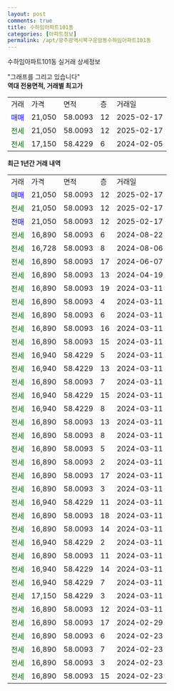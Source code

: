 ```yaml
---
layout: post
comments: true
title: 수하임아파트101동
categories: [아파트정보]
permalink: /apt/광주광역시북구운암동수하임아파트101동
---
```


수하임아파트101동 실거래 상세정보

<script type="text/javascript">
  google.charts.load('current', {'packages':['line', 'corechart']});
  google.charts.setOnLoadCallback(drawChart);

  function drawChart() {
    var data = new google.visualization.DataTable();
    data.addColumn('date', '거래일');
    data.addColumn('number', "매매");
    data.addColumn('number', "전세");
    data.addColumn('number', "전매");

    data.addRows([[new Date(Date.parse("2025-02-17")), 21050, null, null], [new Date(Date.parse("2025-02-17")), null, 21050, null], [new Date(Date.parse("2025-02-17")), null, null, 21050], [new Date(Date.parse("2024-08-22")), null, 16890, null], [new Date(Date.parse("2024-08-06")), null, 16728, null], [new Date(Date.parse("2024-06-07")), null, 16890, null], [new Date(Date.parse("2024-04-19")), null, 16890, null], [new Date(Date.parse("2024-03-11")), null, 16890, null], [new Date(Date.parse("2024-03-11")), null, 16890, null], [new Date(Date.parse("2024-03-11")), null, 16890, null], [new Date(Date.parse("2024-03-11")), null, 16890, null], [new Date(Date.parse("2024-03-11")), null, 16890, null], [new Date(Date.parse("2024-03-11")), null, 16940, null], [new Date(Date.parse("2024-03-11")), null, 16940, null], [new Date(Date.parse("2024-03-11")), null, 16890, null], [new Date(Date.parse("2024-03-11")), null, 16940, null], [new Date(Date.parse("2024-03-11")), null, 16940, null], [new Date(Date.parse("2024-03-11")), null, 16890, null], [new Date(Date.parse("2024-03-11")), null, 16890, null], [new Date(Date.parse("2024-03-11")), null, 16890, null], [new Date(Date.parse("2024-03-11")), null, 16890, null], [new Date(Date.parse("2024-03-11")), null, 16890, null], [new Date(Date.parse("2024-03-11")), null, 16890, null], [new Date(Date.parse("2024-03-11")), null, 16940, null], [new Date(Date.parse("2024-03-11")), null, 16890, null], [new Date(Date.parse("2024-03-11")), null, 16890, null], [new Date(Date.parse("2024-03-11")), null, 16940, null], [new Date(Date.parse("2024-03-11")), null, 16890, null], [new Date(Date.parse("2024-03-11")), null, 16940, null], [new Date(Date.parse("2024-03-11")), null, 16940, null], [new Date(Date.parse("2024-03-11")), null, 17150, null], [new Date(Date.parse("2024-03-11")), null, 16890, null], [new Date(Date.parse("2024-02-29")), null, 16890, null], [new Date(Date.parse("2024-02-23")), null, 16890, null], [new Date(Date.parse("2024-02-23")), null, 16890, null], [new Date(Date.parse("2024-02-23")), null, 16890, null], [new Date(Date.parse("2024-02-23")), null, 16890, null]]);

    var options = {
      hAxis: {
        format: 'yyyy/MM/dd'
      },    
      lineWidth: 0,
      pointsVisible: true,    
      title: '최근 1년간 유형별 실거래가 분포',
      legend: { position: 'bottom' }
    };

    var formatter = new google.visualization.NumberFormat({pattern:'###,###'} );
    formatter.format(data, 1);
    formatter.format(data, 2);
    
    setTimeout(function() {
        var chart = new google.visualization.LineChart(document.getElementById('columnchart_material'));
        chart.draw(data, (options));
        document.getElementById('loading').style.display = 'none';
    }, 200);
  }
</script>


<div id="loading" style="z-index:20; display: block; margin-left: 0px">"그래프를 그리고 있습니다"</div>
<div id="columnchart_material" style="width: 95%; margin-left: 0px; display: block"></div>
<!-- contents start -->
<b>역대 전용면적, 거래별 최고가</b>
<table class="sortable">
    <tr>
      <td>거래</td>
      <td>가격</td>
      <td>면적</td>
      <td>층</td>
      <td>거래일</td>
    </tr>
        <tr>
          <td><a style="color: blue">매매</a></td>
          <td>21,050</td>
          <td>58.0093</td>
          <td>12</td>
          <td>2025-02-17</td>
        </tr>        
        <tr>
              <td><a style="color: darkgreen">전세</a></td>
              <td>21,050</td>
              <td>58.0093</td>
              <td>12</td>
              <td>2025-02-17</td>
            </tr>            <tr>
              <td><a style="color: darkgreen">전세</a></td>
              <td>17,150</td>
              <td>58.4229</td>
              <td>6</td>
              <td>2024-02-05</td>
            </tr>        
    
</table>

<b>최근 1년간 거래 내역</b>

<table class="sortable">
    <tr>
      <td>거래</td>
      <td>가격</td>
      <td>면적</td>
      <td>층</td>
      <td>거래일</td>
    </tr>
    <tr>
      <td><a style="color: blue">매매</a></td>
      <td>21,050</td>
      <td>58.0093</td>
      <td>12</td>
      <td>2025-02-17</td>
    </tr>          <tr>
      <td><a style="color: darkgreen">전세</a></td>
      <td>21,050</td>
      <td>58.0093</td>
      <td>12</td>
      <td>2025-02-17</td>
    </tr>          <tr>
      <td><a style="color: darkblue">전매</a></td>
      <td>21,050</td>
      <td>58.0093</td>
      <td>12</td>
      <td>2025-02-17</td>
    </tr>          <tr>
      <td><a style="color: darkgreen">전세</a></td>
      <td>16,890</td>
      <td>58.0093</td>
      <td>6</td>
      <td>2024-08-22</td>
    </tr>          <tr>
      <td><a style="color: darkgreen">전세</a></td>
      <td>16,728</td>
      <td>58.0093</td>
      <td>8</td>
      <td>2024-08-06</td>
    </tr>          <tr>
      <td><a style="color: darkgreen">전세</a></td>
      <td>16,890</td>
      <td>58.0093</td>
      <td>17</td>
      <td>2024-06-07</td>
    </tr>          <tr>
      <td><a style="color: darkgreen">전세</a></td>
      <td>16,890</td>
      <td>58.0093</td>
      <td>13</td>
      <td>2024-04-19</td>
    </tr>          <tr>
      <td><a style="color: darkgreen">전세</a></td>
      <td>16,890</td>
      <td>58.0093</td>
      <td>19</td>
      <td>2024-03-11</td>
    </tr>          <tr>
      <td><a style="color: darkgreen">전세</a></td>
      <td>16,890</td>
      <td>58.0093</td>
      <td>4</td>
      <td>2024-03-11</td>
    </tr>          <tr>
      <td><a style="color: darkgreen">전세</a></td>
      <td>16,890</td>
      <td>58.0093</td>
      <td>6</td>
      <td>2024-03-11</td>
    </tr>          <tr>
      <td><a style="color: darkgreen">전세</a></td>
      <td>16,890</td>
      <td>58.0093</td>
      <td>16</td>
      <td>2024-03-11</td>
    </tr>          <tr>
      <td><a style="color: darkgreen">전세</a></td>
      <td>16,890</td>
      <td>58.0093</td>
      <td>15</td>
      <td>2024-03-11</td>
    </tr>          <tr>
      <td><a style="color: darkgreen">전세</a></td>
      <td>16,940</td>
      <td>58.4229</td>
      <td>5</td>
      <td>2024-03-11</td>
    </tr>          <tr>
      <td><a style="color: darkgreen">전세</a></td>
      <td>16,940</td>
      <td>58.4229</td>
      <td>13</td>
      <td>2024-03-11</td>
    </tr>          <tr>
      <td><a style="color: darkgreen">전세</a></td>
      <td>16,890</td>
      <td>58.0093</td>
      <td>7</td>
      <td>2024-03-11</td>
    </tr>          <tr>
      <td><a style="color: darkgreen">전세</a></td>
      <td>16,940</td>
      <td>58.4229</td>
      <td>15</td>
      <td>2024-03-11</td>
    </tr>          <tr>
      <td><a style="color: darkgreen">전세</a></td>
      <td>16,940</td>
      <td>58.4229</td>
      <td>8</td>
      <td>2024-03-11</td>
    </tr>          <tr>
      <td><a style="color: darkgreen">전세</a></td>
      <td>16,890</td>
      <td>58.0093</td>
      <td>13</td>
      <td>2024-03-11</td>
    </tr>          <tr>
      <td><a style="color: darkgreen">전세</a></td>
      <td>16,890</td>
      <td>58.0093</td>
      <td>8</td>
      <td>2024-03-11</td>
    </tr>          <tr>
      <td><a style="color: darkgreen">전세</a></td>
      <td>16,890</td>
      <td>58.0093</td>
      <td>5</td>
      <td>2024-03-11</td>
    </tr>          <tr>
      <td><a style="color: darkgreen">전세</a></td>
      <td>16,890</td>
      <td>58.0093</td>
      <td>2</td>
      <td>2024-03-11</td>
    </tr>          <tr>
      <td><a style="color: darkgreen">전세</a></td>
      <td>16,890</td>
      <td>58.0093</td>
      <td>17</td>
      <td>2024-03-11</td>
    </tr>          <tr>
      <td><a style="color: darkgreen">전세</a></td>
      <td>16,890</td>
      <td>58.0093</td>
      <td>3</td>
      <td>2024-03-11</td>
    </tr>          <tr>
      <td><a style="color: darkgreen">전세</a></td>
      <td>16,940</td>
      <td>58.4229</td>
      <td>11</td>
      <td>2024-03-11</td>
    </tr>          <tr>
      <td><a style="color: darkgreen">전세</a></td>
      <td>16,890</td>
      <td>58.0093</td>
      <td>18</td>
      <td>2024-03-11</td>
    </tr>          <tr>
      <td><a style="color: darkgreen">전세</a></td>
      <td>16,890</td>
      <td>58.0093</td>
      <td>14</td>
      <td>2024-03-11</td>
    </tr>          <tr>
      <td><a style="color: darkgreen">전세</a></td>
      <td>16,940</td>
      <td>58.4229</td>
      <td>2</td>
      <td>2024-03-11</td>
    </tr>          <tr>
      <td><a style="color: darkgreen">전세</a></td>
      <td>16,890</td>
      <td>58.0093</td>
      <td>11</td>
      <td>2024-03-11</td>
    </tr>          <tr>
      <td><a style="color: darkgreen">전세</a></td>
      <td>16,940</td>
      <td>58.4229</td>
      <td>14</td>
      <td>2024-03-11</td>
    </tr>          <tr>
      <td><a style="color: darkgreen">전세</a></td>
      <td>16,940</td>
      <td>58.4229</td>
      <td>7</td>
      <td>2024-03-11</td>
    </tr>          <tr>
      <td><a style="color: darkgreen">전세</a></td>
      <td>17,150</td>
      <td>58.4229</td>
      <td>3</td>
      <td>2024-03-11</td>
    </tr>          <tr>
      <td><a style="color: darkgreen">전세</a></td>
      <td>16,890</td>
      <td>58.0093</td>
      <td>12</td>
      <td>2024-03-11</td>
    </tr>          <tr>
      <td><a style="color: darkgreen">전세</a></td>
      <td>16,890</td>
      <td>58.0093</td>
      <td>17</td>
      <td>2024-02-29</td>
    </tr>          <tr>
      <td><a style="color: darkgreen">전세</a></td>
      <td>16,890</td>
      <td>58.0093</td>
      <td>6</td>
      <td>2024-02-23</td>
    </tr>          <tr>
      <td><a style="color: darkgreen">전세</a></td>
      <td>16,890</td>
      <td>58.0093</td>
      <td>7</td>
      <td>2024-02-23</td>
    </tr>          <tr>
      <td><a style="color: darkgreen">전세</a></td>
      <td>16,890</td>
      <td>58.0093</td>
      <td>3</td>
      <td>2024-02-23</td>
    </tr>          <tr>
      <td><a style="color: darkgreen">전세</a></td>
      <td>16,890</td>
      <td>58.0093</td>
      <td>15</td>
      <td>2024-02-23</td>
    </tr>      </table>
<!-- contents end -->    

